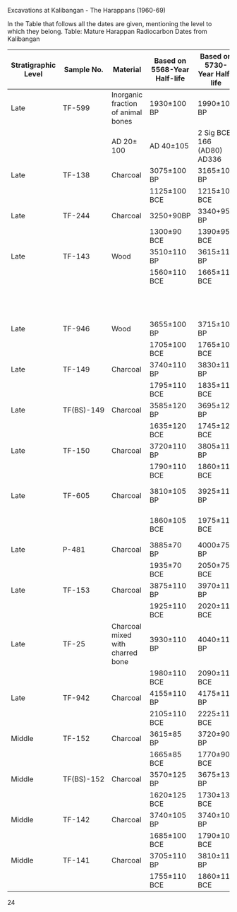 Excavations at Kalibangan - The Harappans (1960-69)

In the Table that follows all the dates are given, mentioning the level to which
they belong.
Table: Mature Harappan Radiocarbon Dates from Kalibangan

| Stratigraphic Level | Sample No. | Material                       | Based on 5568-Year Half-life | Based on 5730-Year Half-life | Calib-3 Calibration (1 Sigma and 2 Sigma) |
|---------------------|------------|--------------------------------|----------------------------|----------------------------|------------------------------------------|
| Late                | TF-599     | Inorganic fraction of animal bones | 1930±100 BP               | 1990±105 BP               | 1 Sig BCE 32 (AD80) AD223             |
|                     |            | AD 20± 100                    | AD 40±105                  | 2 Sig BCE 166 (AD80) AD336             |
| Late                | TF-138     | Charcoal                       | 3075±100 BP               | 3165±105 BP               | 1 Sig BCE 1427 (1378, 1345, 1318) 1168 |
|                     |            |                                | 1125±100 BCE              | 1215±105 BCE              | 2 Sig BCE 1522 (1378, 1345,1319) 1011  |
| Late                | TF-244     | Charcoal                       | 3250+90BP                 | 3340+95 BP                | 1 Sig BCE 1620 (1516) 1419             |
|                     |            |                                | 1300±90 BCE               | 1390±95 BCE               | 2 Sig BCE 1737 (1516) 1316             |
| Late                | TF-143     | Wood                           | 3510±110 BP               | 3615±110 BP               | 1 Sig BCE 1953 (1872, 1840, 1811,      |
|                     |            |                                | 1560±110 BCE              | 1665±110 BCE              | 1808) 1787                               |
|                     |            |                                |                            |                            | 2 Sig BCE 2135 (1872, 1840, 1811,      |
|                     |            |                                |                            |                            | 1808,      1781) 1524                    |
| Late                | TF-946     | Wood                           | 3655±100 BP               | 3715±105 BP               | 1 Sig BCE 2121(1940) 1684             |
|                     |            |                                | 1705±100 BCE              | 1765±105 BCE              | 2 Sig BCE 2277 (2029) 1535             |
| Late                | TF-149     | Charcoal                       | 3740±110 BP               | 3830±115 BP               | 1 Sig BCE 2185 (2033) 1681             |
|                     |            |                                | 1795±110 BCE              | 1835±115 BCE              | 2 Sig BCE 2462(2033) 1581             |
| Late                | TF(BS)-149 | Charcoal                       | 3585±120 BP               | 3695±125 BP               | 1 Sig BCE 2124 (1919) 1621             |
|                     |            |                                | 1635±120 BCE              | 1745±125 BCE              | 2 Sig BCE 2279 (1919) 1621             |
| Late                | TF-150     | Charcoal                       | 3720±110 BP               | 3805±115 BP               | 1 Sig BCE 2282(1971) 1684             |
|                     |            |                                | 1790±110 BCE              | 1860±115 BCE              | 2 Sig BCE 2459(1971) 1581             |
| Late                | TF-605     | Charcoal                       | 3810±105 BP               | 3925±110 BP               | 1 Sig BCE 2454(2272,2258,2204) 1934   |
|                     |            |                                | 1860±105 BCE              | 1975±110 BCE              | 2 Sig BCE 2582(2272,2258,2204) 1934   |
| Late                | P-481      | Charcoal                       | 3885±70 BP                | 4000±75 BP                | 1 Sig BCE 2462(2392, 2337) 2202       |
|                     |            |                                | 1935±70 BCE               | 2050±75 BCE               | 2 Sig BCE 2566(2392, 2337) 2069       |
| Late                | TF-153     | Charcoal                       | 3875±110 BP               | 3970±115 BP               | 1 Sig BCE 2452 (2409) 2200             |
|                     |            |                                | 1925±110 BCE              | 2020±115 BCE              | 2 Sig BCE 2564 (2457) 2066             |
| Late                | TF-25      | Charcoal mixed with charred bone | 3930±110 BP               | 4040±115 BP               | 1 Sig BCE 2568(2457) 2041             |
|                     |            |                                | 1980±110 BCE              | 2090±115 BCE              | 2 Sig BCE 2860 (2457) 2041             |
| Late                | TF-942     | Charcoal                       | 4155±110 BP               | 4175±115 BP               | 1 Sig BCE 2864 (2575, 2511) 2409       |
|                     |            |                                | 2105±110 BCE              | 2225±115 BCE              | 2 Sig BCE 2869 (2575, 2511) 2296       |
| Middle              | TF-152     | Charcoal                       | 3615±85 BP                | 3720±90 BP                | 1 Sig BCE 2121 (1948) 1789             |
|                     |            |                                | 1665±85 BCE               | 1770±90 BCE               | 2 Sig BCE 2195 (1948) 1741             |
| Middle              | TF(BS)-152 | Charcoal                       | 3570±125 BP               | 3675±130 BP               | 1 Sig BCE 2116 (1892) 1741             |
|                     |            |                                | 1620±125 BCE              | 1730±130 BCE              | 2 Sig BCE 2277 (1892) 1535             |
| Middle              | TF-142     | Charcoal                       | 3740±105 BP               | 3740±105 BP               | 1 Sig BCE 2136 (1975) 1705             |
|                     |            |                                | 1685±100 BCE              | 1790±105 BCE              | 2 Sig BCE 2283 (1975) 1528             |
| Middle              | TF-141     | Charcoal                       | 3705±110 BP               | 3810±115 BP               | 1 Sig BCE 2275 (2124, 2082) 1931       |
|                     |            |                                | 1755±110 BCE              | 1860±115 BCE              | 2 Sig BCE 2456 (2124, 2082) 1766       |

24